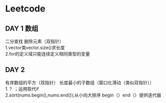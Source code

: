 # Leetcode
## DAY 1 数组
二分查找 删除元素（双指针）  
1.vector类vector.size()求长度  
2.for的定义域只能连续定义相同类型的变量  
## DAY 2  
有序数组的平方（双指针） 长度最小的子数组（窗口化滑动（类似双指针））  
1.？ ；运用取代if  
2.sort(nums.begin(),nums.end());从小向大排序 begin（）end（）提供迭代器
